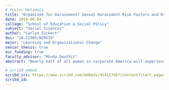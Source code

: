 ```yaml
---
# Poster Metadata
title: "Organized for Harassment? Sexual Harassment Risk Factors and Organizational Configuration"
date: 2019-06-04
college: "School of Education & Social Policy"
subject: "Social Sciences"
author: "Carlyn Zuckert"
doi: "10.21985/N29V19"
major: "Learning and Organizational Change"
senior_thesis: true
our_funding: true
faculty_advisor: "Mindy Douthit"
abstract: "Nearly half of all women in corporate America will experience sexual harassment at work at some point during their career, and yet limited progress has been made to mitigate these occurrences of sexual harassment. Gender inequalities (i.e. the male dominated workforce, lack of female leadership, and large power differentials between men and women) have been regarded as the key factors that lead to sexual harassment and sexual misconduct in the workplace. This study adds to this area of research by considering how elements of organizational configuration -- an organization's cultural values, office layout, human resources practices, and organizational structure -- contribute to the occurrence of sexual harassment or sexual misconduct. The study leverages a mixed method design by surveying 164 participants with a variety of quantitative and qualitative questions that provide an understanding of their workplace configuration and experiences with sexual harassment. The quantitative data found significant correlations between eight organizational variables and incidence rates of sexual harassment, some of these variables act as prevention factors for sexual harassment whereas others increase the risk of harassment. The prevention factors are employees’ emotional and physical safety, an organization's sexual harassment policies, positive organizational responses to reports of harassment, gender equality, and access to privacy at work. The risk factors are gender inequality, excessive social stimulation, and reporting relationships with high power differentials between managers and their subordinates.  These findings are further explained and supported by the qualitative data, which provides insights into what elements of organizational configuration can be altered in order to reduce the risk of sexual harassment."

# scribd embed
scribd_src: https://www.scribd.com/embeds/414117467/content?start_page=1&view_mode=scroll&show_recommendations=false&access_key=key-feegHpvlZKtR3ReciLg5
scribd_id:
---
```

